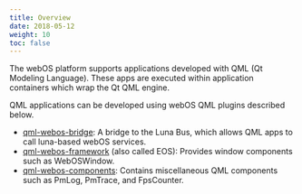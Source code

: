```yaml
---
title: Overview
date: 2018-05-12
weight: 10
toc: false
---
```


The webOS platform supports applications developed with QML (Qt Modeling Language). These apps are executed within application containers which wrap the Qt QML engine.

QML applications can be developed using webOS QML plugins described below.

- [qml-webos-bridge](http://github.com/webosose/qml-webos-bridge): A bridge to the Luna Bus, which allows QML apps to call luna-based webOS services.
- [qml-webos-framework](http://github.com/webosose/qml-webos-framework) (also called EOS): Provides window components such as WebOSWindow.
- [qml-webos-components](http://github.com/webosose/qml-webos-components): Contains miscellaneous QML components such as PmLog, PmTrace, and FpsCounter.
